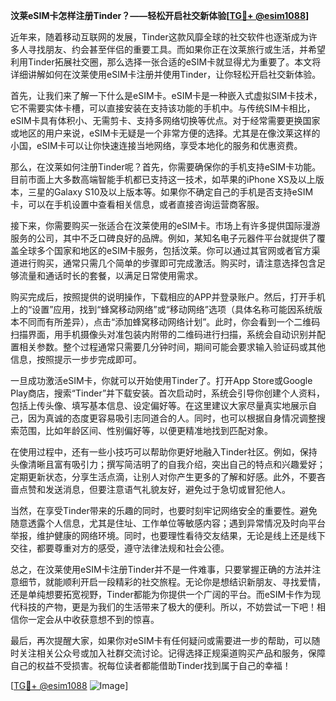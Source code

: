 **汶莱eSIM卡怎样注册Tinder？——轻松开启社交新体验[[TG💪+ @esim1088](https://t.me/s/esim1088)]**

近年来，随着移动互联网的发展，Tinder这款风靡全球的社交软件也逐渐成为许多人寻找朋友、约会甚至伴侣的重要工具。而如果你正在汶莱旅行或生活，并希望利用Tinder拓展社交圈，那么选择一张合适的eSIM卡就显得尤为重要了。本文将详细讲解如何在汶莱使用eSIM卡注册并使用Tinder，让你轻松开启社交新体验。

首先，让我们来了解一下什么是eSIM卡。eSIM卡是一种嵌入式虚拟SIM卡技术，它不需要实体卡槽，可以直接安装在支持该功能的手机中。与传统SIM卡相比，eSIM卡具有体积小、无需剪卡、支持多网络切换等优点。对于经常需要更换国家或地区的用户来说，eSIM卡无疑是一个非常方便的选择。尤其是在像汶莱这样的小国，eSIM卡可以让你快速连接当地网络，享受本地化的服务和优惠资费。

那么，在汶莱如何注册Tinder呢？首先，你需要确保你的手机支持eSIM卡功能。目前市面上大多数高端智能手机都已支持这一技术，如苹果的iPhone XS及以上版本，三星的Galaxy S10及以上版本等。如果你不确定自己的手机是否支持eSIM卡，可以在手机设置中查看相关信息，或者直接咨询运营商客服。

接下来，你需要购买一张适合在汶莱使用的eSIM卡。市场上有许多提供国际漫游服务的公司，其中不乏口碑良好的品牌。例如，某知名电子元器件平台就提供了覆盖全球多个国家和地区的eSIM卡服务，包括汶莱。你可以通过其官网或者官方渠道进行购买，通常只需几个简单的步骤即可完成激活。购买时，请注意选择包含足够流量和通话时长的套餐，以满足日常使用需求。

购买完成后，按照提供的说明操作，下载相应的APP并登录账户。然后，打开手机上的“设置”应用，找到“蜂窝移动网络”或“移动网络”选项（具体名称可能因系统版本不同而有所差异），点击“添加蜂窝移动网络计划”。此时，你会看到一个二维码扫描界面，用手机摄像头对准包装内附带的二维码进行扫描，系统会自动识别并配置相关参数。整个过程通常只需要几分钟时间，期间可能会要求输入验证码或其他信息，按照提示一步步完成即可。

一旦成功激活eSIM卡，你就可以开始使用Tinder了。打开App Store或Google Play商店，搜索“Tinder”并下载安装。首次启动时，系统会引导你创建个人资料，包括上传头像、填写基本信息、设定偏好等。在这里建议大家尽量真实地展示自己，因为真诚的态度更容易吸引志同道合的人。同时，也可以根据自身情况调整搜索范围，比如年龄区间、性别偏好等，以便更精准地找到匹配对象。

在使用过程中，还有一些小技巧可以帮助你更好地融入Tinder社区。例如，保持头像清晰且富有吸引力；撰写简洁明了的自我介绍，突出自己的特点和兴趣爱好；定期更新状态，分享生活点滴，让别人对你产生更多的了解和好感。此外，不要吝啬点赞和发送消息，但要注意语气礼貌友好，避免过于急切或冒犯他人。

当然，在享受Tinder带来的乐趣的同时，也要时刻牢记网络安全的重要性。避免随意透露个人信息，尤其是住址、工作单位等敏感内容；遇到异常情况及时向平台举报，维护健康的网络环境。同时，也要理性看待交友结果，无论是线上还是线下交往，都要尊重对方的感受，遵守法律法规和社会公德。

总之，在汶莱使用eSIM卡注册Tinder并不是一件难事，只要掌握正确的方法并注意细节，就能顺利开启一段精彩的社交旅程。无论你是想结识新朋友、寻找爱情，还是单纯想要拓宽视野，Tinder都能为你提供一个广阔的平台。而eSIM卡作为现代科技的产物，更是为我们的生活带来了极大的便利。所以，不妨尝试一下吧！相信你一定会从中收获意想不到的惊喜。

最后，再次提醒大家，如果你对eSIM卡有任何疑问或需要进一步的帮助，可以随时关注相关公众号或加入社群交流讨论。记得选择正规渠道购买产品和服务，保障自己的权益不受损害。祝每位读者都能借助Tinder找到属于自己的幸福！

[[TG💪+ @esim1088](https://t.me/s/esim1088) ![Image](https://i.postimg.cc/4NQfJmqS/Snipaste-2025-05-13-00-14-12.png)]